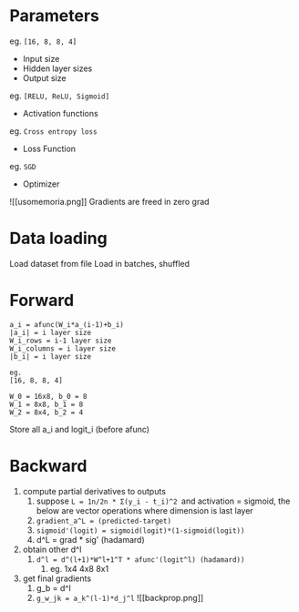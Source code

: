 # Parameters
eg. `[16, 8, 8, 4]`
- Input size
- Hidden layer sizes
- Output size

eg. `[RELU, ReLU, Sigmoid]`
- Activation functions

eg. `Cross entropy loss`
- Loss Function

eg. `SGD`
- Optimizer

![[usomemoria.png]]
Gradients are freed in zero grad
# Data loading
Load dataset from file
Load in batches, shuffled
# Forward
```
a_i = afunc(W_i*a_(i-1)+b_i)
|a_i| = i layer size
W_i_rows = i-1 layer size 
W_i_columns = i layer size
|b_i| = i layer size

eg.
[16, 8, 8, 4]

W_0 = 16x8, b_0 = 8
W_1 = 8x8, b_1 = 8
W_2 = 8x4, b_2 = 4
```
Store all a_i and logit_i (before afunc)

# Backward
1. compute partial derivatives to outputs
	1. suppose `L = 1n/2n * Σ(y_i - t_i)^2 `and activation = sigmoid, the below are vector operations where dimension is last layer
	2. `gradient_a^L = (predicted-target)`
	3. `sigmoid'(logit) = sigmoid(logit)*(1-sigmoid(logit))`
	4. d^L = grad * sig' (hadamard)
2. obtain other d^l
	1. `d^l = d^(l+1)*W^l+1^T * afunc'(logit^l) (hadamard))`
		1. eg. 1x4 4x8 8x1
3. get final gradients
	1. g_b = d^l
	2. `g_w_jk = a_k^(l-1)*d_j^l` 
![[backprop.png]]